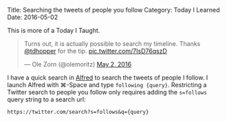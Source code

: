 Title: Searching the tweets of people you follow
Category: Today I Learned
Date: 2016-05-02

This is more of a Today I Taught.

<blockquote class="twitter-tweet" data-lang="en"><p lang="en" dir="ltr">Turns out, it is actually possible to search my timeline. Thanks <a href="https://twitter.com/tdhopper">@tdhopper</a> for the tip. <a href="https://t.co/7IsD76qszD">pic.twitter.com/7IsD76qszD</a></p>&mdash; Ole Zorn (@olemoritz) <a href="https://twitter.com/olemoritz/status/727148272675115008">May 2, 2016</a></blockquote>
<script async src="//platform.twitter.com/widgets.js" charset="utf-8"></script>

I have a quick search in [Alfred](https://www.alfredapp.com/) to search the tweets of people I follow. I launch Alfred with ⌘-Space and type `following {query}`. Restricting a Twitter search to people you follow only requires adding the `s=follows` query string to a search url:

```
https://twitter.com/search?s=follows&q={query}
```